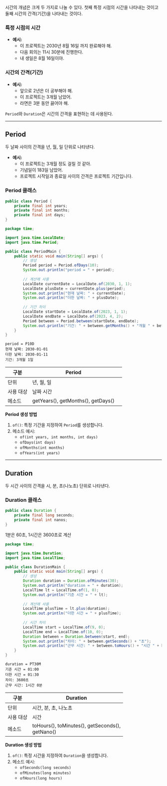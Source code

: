 시간의 개념은 크게 두 가지로 나눌 수 있다. 첫째 특정 시점의 시간을 나타내는 것이고  둘째 시간의 간격(기간)을 나타내는 것이다.

### 특정 시점의 시간

- **예시:**
    - 이 프로젝트는 2030년 8월 16일 까지 완료해야 해.
    - 다음 회의는 11시 30분에 진행한다.
    - 내 생일은 8월 16일이야.

### 시간의 간격(기간)

- **예시:**
    - 앞으로 2년은 더 공부해야 해.
    - 이 프로젝트는 3개월 남았어.
    - 라면은 3분 동안 끓어야 해.

`Period`와 `Duration`은 시간의 간격을 표현하는 데 사용된다. 

---

## Period
두 날짜 사이의 간격을 년, 월, 일 단위로 나타낸다.

- **예시:**
    - 이 프로젝트는 3개월 정도 걸릴 것 같아.
    - 기념일이 183일 남았어.
    - 프로젝트 시작일과 종료일 사이의 간격은 프로젝트 기간입니다.

### Period 클래스
``` java
public class Period {
    private final int years;
    private final int months;
    private final int days;
}
```

```java
package time;

import java.time.LocalDate;
import java.time.Period;

public class PeriodMain {
    public static void main(String[] args) {
        // 생성
        Period period = Period.ofDays(10);
        System.out.println("period = " + period);
        
        // 계산에 사용
        LocalDate currentDate = LocalDate.of(2030, 1, 1);
        LocalDate plusDate = currentDate.plus(period);
        System.out.println("현재 날짜: " + currentDate);
        System.out.println("더한 날짜: " + plusDate);
        
        // 기간 차이
        LocalDate startDate = LocalDate.of(2023, 1, 1);
        LocalDate endDate = LocalDate.of(2023, 4, 2);
        Period between = Period.between(startDate, endDate);
        System.out.println("기간: " + between.getMonths() + "개월 " + between.getDays() + "일");
    }
}
```
```
period = P10D
현재 날짜: 2030-01-01
더한 날짜: 2030-01-11
기간: 3개월 1일
```

| 구분    | Period                             |     |
| ----- | ---------------------------------- | --- |
| 단위    | 년, 월, 일                            |     |
| 사용 대상 | 날짜 시간                              |     |
| 메소드   | getYears(), getMonths(), getDays() |     |

 **Period 생성 방법**
1. `of()`: 특정 기간을 지정하여 `Period`를 생성합니다.
2. 메소드 예시:
    - `of(int years, int months, int days)`
    - `ofDays(int days)`
    - `ofMonths(int months)`
    - `ofYears(int years)`

-----
## Duration

두 시간 사이의 간격을 시, 분, 초(나노초) 단위로 나타낸다.

### Duration 클래스
```java
public class Duration {
    private final long seconds;
    private final int nanos;
}
```
1분은 60초, 1시간은 3600초로 계산
```java
package time;

import java.time.Duration;
import java.time.LocalTime;

public class DurationMain {
    public static void main(String[] args) {
        // 생성
        Duration duration = Duration.ofMinutes(30);
        System.out.println("duration = " + duration);
        LocalTime lt = LocalTime.of(1, 0);
        System.out.println("기준 시간 = " + lt);
        
        // 계산에 사용
        LocalTime plusTime = lt.plus(duration);
        System.out.println("더한 시간 = " + plusTime);
        
        // 시간 차이
        LocalTime start = LocalTime.of(9, 0);
        LocalTime end = LocalTime.of(10, 0);
        Duration between = Duration.between(start, end);
        System.out.println("차이: " + between.getSeconds() + "초");
        System.out.println("근무 시간: " + between.toHours() + "시간 " + between.toMinutesPart() + "분");
    }
}
```
```
duration = PT30M
기준 시간 = 01:00
더한 시간 = 01:30
차이: 3600초
근무 시간: 1시간 0분
```

| 구분    | Duration                                           |
| ----- | -------------------------------------------------- |
| 단위    | 시간, 분, 초, 나노초                                      |
| 사용 대상 | 시간                                                 |
| 메소드   | toHours(), toMinutes(), getSeconds(),<br>getNano() |
 **Duration 생성 방법**

1. `of()`: 특정 시간을 지정하여 `Duration`을 생성합니다.
2. 메소드 예시:
    - `ofSeconds(long seconds)`
    - `ofMinutes(long minutes)`
    - `ofHours(long hours)`